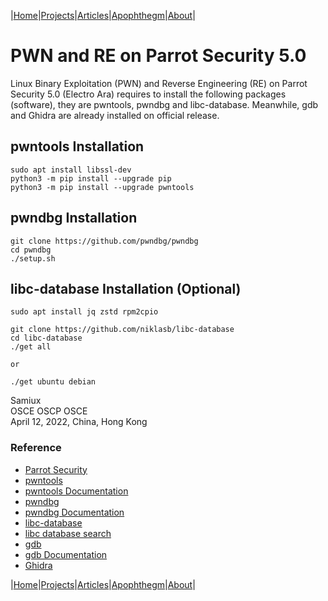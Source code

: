 |[Home](/README.md)|[Projects](/projects.md)|[Articles](/articles.md)|[Apophthegm](/apophthegm.md)|[About](/about.md)|

# PWN and RE on Parrot Security 5.0

Linux Binary Exploitation (PWN) and Reverse Engineering (RE) on Parrot Security 5.0 (Electro Ara) requires to install the following packages (software), they are pwntools, pwndbg and libc-database.  Meanwhile, gdb and Ghidra are already installed on official release.

## pwntools Installation

```
sudo apt install libssl-dev
python3 -m pip install --upgrade pip
python3 -m pip install --upgrade pwntools
```

## pwndbg Installation

```
git clone https://github.com/pwndbg/pwndbg
cd pwndbg
./setup.sh
```

## libc-database Installation (Optional)

```
sudo apt install jq zstd rpm2cpio

git clone https://github.com/niklasb/libc-database
cd libc-database
./get all

or 

./get ubuntu debian
```

Samiux    
OSCE  OSCP  OSCE    
April 12, 2022, China, Hong Kong    

### Reference

- [Parrot Security](https://www.parrotsec.org/)    
- [pwntools](https://github.com/Gallopsled/pwntools)    
- [pwntools Documentation](https://docs.pwntools.com/en/stable/)    
- [pwndbg](https://github.com/pwndbg/pwndbg)    
- [pwndbg Documentation](https://browserpwndbg.readthedocs.io/en/docs/)    
- [libc-database](https://github.com/niklasb/libc-database)    
- [libc database search](https://libc.blukat.me/)    
- [gdb](https://www.sourceware.org/gdb/)    
- [gdb Documentation](https://www.sourceware.org/gdb/documentation/)    
- [Ghidra](https://ghidra-sre.org/)    

|[Home](/README.md)|[Projects](/projects.md)|[Articles](/articles.md)|[Apophthegm](/apophthegm.md)|[About](/about.md)|
